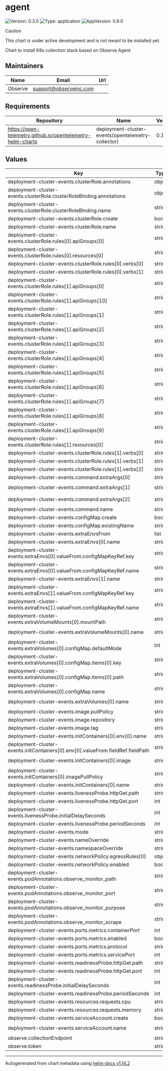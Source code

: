# agent

![Version: 0.3.0](https://img.shields.io/badge/Version-0.3.0-informational?style=flat-square) ![Type: application](https://img.shields.io/badge/Type-application-informational?style=flat-square) ![AppVersion: 0.9.0](https://img.shields.io/badge/AppVersion-0.9.0-informational?style=flat-square)

> [!CAUTION]
> This chart is under active development and is not meant to be installed yet.

Chart to install K8s collection stack based on Observe Agent

## Maintainers

| Name | Email | Url |
| ---- | ------ | --- |
| Observe | <support@observeinc.com> |  |

## Requirements

| Repository | Name | Version |
|------------|------|---------|
| https://open-telemetry.github.io/opentelemetry-helm-charts | deployment-cluster-events(opentelemetry-collector) | 0.101.1 |

## Values

| Key | Type | Default | Description |
|-----|------|---------|-------------|
| deployment-cluster-events.clusterRole.annotations | object | `{}` |  |
| deployment-cluster-events.clusterRole.clusterRoleBinding.annotations | object | `{}` |  |
| deployment-cluster-events.clusterRole.clusterRoleBinding.name | string | `""` |  |
| deployment-cluster-events.clusterRole.create | bool | `true` |  |
| deployment-cluster-events.clusterRole.name | string | `""` |  |
| deployment-cluster-events.clusterRole.rules[0].apiGroups[0] | string | `""` |  |
| deployment-cluster-events.clusterRole.rules[0].resources[0] | string | `"configmaps"` |  |
| deployment-cluster-events.clusterRole.rules[0].verbs[0] | string | `"create"` |  |
| deployment-cluster-events.clusterRole.rules[0].verbs[1] | string | `"get"` |  |
| deployment-cluster-events.clusterRole.rules[1].apiGroups[0] | string | `""` |  |
| deployment-cluster-events.clusterRole.rules[1].apiGroups[10] | string | `"vpcresources.k8s.aws"` |  |
| deployment-cluster-events.clusterRole.rules[1].apiGroups[1] | string | `"*"` |  |
| deployment-cluster-events.clusterRole.rules[1].apiGroups[2] | string | `"apps"` |  |
| deployment-cluster-events.clusterRole.rules[1].apiGroups[3] | string | `"authorization.k8s.io"` |  |
| deployment-cluster-events.clusterRole.rules[1].apiGroups[4] | string | `"autoscaling"` |  |
| deployment-cluster-events.clusterRole.rules[1].apiGroups[5] | string | `"batch"` |  |
| deployment-cluster-events.clusterRole.rules[1].apiGroups[6] | string | `"networking.k8s.io"` |  |
| deployment-cluster-events.clusterRole.rules[1].apiGroups[7] | string | `"events.k8s.io"` |  |
| deployment-cluster-events.clusterRole.rules[1].apiGroups[8] | string | `"rbac.authorization.k8s.io"` |  |
| deployment-cluster-events.clusterRole.rules[1].apiGroups[9] | string | `"storage.k8s.io"` |  |
| deployment-cluster-events.clusterRole.rules[1].resources[0] | string | `"*"` |  |
| deployment-cluster-events.clusterRole.rules[1].verbs[0] | string | `"get"` |  |
| deployment-cluster-events.clusterRole.rules[1].verbs[1] | string | `"list"` |  |
| deployment-cluster-events.clusterRole.rules[1].verbs[2] | string | `"watch"` |  |
| deployment-cluster-events.command.extraArgs[0] | string | `"start"` |  |
| deployment-cluster-events.command.extraArgs[1] | string | `"--config=/observe-agent-conf/observe-agent.yaml"` |  |
| deployment-cluster-events.command.extraArgs[2] | string | `"--otel-config=/conf/relay.yaml"` |  |
| deployment-cluster-events.command.name | string | `"observe-agent"` |  |
| deployment-cluster-events.configMap.create | bool | `false` |  |
| deployment-cluster-events.configMap.existingName | string | `"deployment-cluster-events"` |  |
| deployment-cluster-events.extraEnvsFrom | list | `[]` |  |
| deployment-cluster-events.extraEnvs[0].name | string | `"OBSERVE_CLUSTER_NAME"` |  |
| deployment-cluster-events.extraEnvs[0].valueFrom.configMapKeyRef.key | string | `"name"` |  |
| deployment-cluster-events.extraEnvs[0].valueFrom.configMapKeyRef.name | string | `"cluster-name"` |  |
| deployment-cluster-events.extraEnvs[1].name | string | `"OBSERVE_CLUSTER_UID"` |  |
| deployment-cluster-events.extraEnvs[1].valueFrom.configMapKeyRef.key | string | `"id"` |  |
| deployment-cluster-events.extraEnvs[1].valueFrom.configMapKeyRef.name | string | `"cluster-info"` |  |
| deployment-cluster-events.extraVolumeMounts[0].mountPath | string | `"/observe-agent-conf"` |  |
| deployment-cluster-events.extraVolumeMounts[0].name | string | `"observe-agent-deployment-config"` |  |
| deployment-cluster-events.extraVolumes[0].configMap.defaultMode | int | `420` |  |
| deployment-cluster-events.extraVolumes[0].configMap.items[0].key | string | `"relay"` |  |
| deployment-cluster-events.extraVolumes[0].configMap.items[0].path | string | `"observe-agent.yaml"` |  |
| deployment-cluster-events.extraVolumes[0].configMap.name | string | `"observe-agent"` |  |
| deployment-cluster-events.extraVolumes[0].name | string | `"observe-agent-deployment-config"` |  |
| deployment-cluster-events.image.pullPolicy | string | `"IfNotPresent"` |  |
| deployment-cluster-events.image.repository | string | `"observeinc/observe-agent"` |  |
| deployment-cluster-events.image.tag | string | `"0.9.0"` |  |
| deployment-cluster-events.initContainers[0].env[0].name | string | `"NAMESPACE"` |  |
| deployment-cluster-events.initContainers[0].env[0].valueFrom.fieldRef.fieldPath | string | `"metadata.namespace"` |  |
| deployment-cluster-events.initContainers[0].image | string | `"observeinc/kube-cluster-info:v0.11.1"` |  |
| deployment-cluster-events.initContainers[0].imagePullPolicy | string | `"Always"` |  |
| deployment-cluster-events.initContainers[0].name | string | `"kube-cluster-info"` |  |
| deployment-cluster-events.livenessProbe.httpGet.path | string | `"/status"` |  |
| deployment-cluster-events.livenessProbe.httpGet.port | int | `13133` |  |
| deployment-cluster-events.livenessProbe.initialDelaySeconds | int | `10` |  |
| deployment-cluster-events.livenessProbe.periodSeconds | int | `5` |  |
| deployment-cluster-events.mode | string | `"deployment"` |  |
| deployment-cluster-events.nameOverride | string | `"deployment-cluster-events"` |  |
| deployment-cluster-events.namespaceOverride | string | `"observe"` |  |
| deployment-cluster-events.networkPolicy.egressRules[0] | object | `{}` |  |
| deployment-cluster-events.networkPolicy.enabled | bool | `true` |  |
| deployment-cluster-events.podAnnotations.observe_monitor_path | string | `"/metrics"` |  |
| deployment-cluster-events.podAnnotations.observe_monitor_port | string | `"8888"` |  |
| deployment-cluster-events.podAnnotations.observe_monitor_purpose | string | `"observecollection"` |  |
| deployment-cluster-events.podAnnotations.observe_monitor_scrape | string | `"true"` |  |
| deployment-cluster-events.ports.metrics.containerPort | int | `8888` |  |
| deployment-cluster-events.ports.metrics.enabled | bool | `true` |  |
| deployment-cluster-events.ports.metrics.protocol | string | `"TCP"` |  |
| deployment-cluster-events.ports.metrics.servicePort | int | `8888` |  |
| deployment-cluster-events.readinessProbe.httpGet.path | string | `"/status"` |  |
| deployment-cluster-events.readinessProbe.httpGet.port | int | `13133` |  |
| deployment-cluster-events.readinessProbe.initialDelaySeconds | int | `10` |  |
| deployment-cluster-events.readinessProbe.periodSeconds | int | `5` |  |
| deployment-cluster-events.resources.requests.cpu | string | `"250m"` |  |
| deployment-cluster-events.resources.requests.memory | string | `"256Mi"` |  |
| deployment-cluster-events.serviceAccount.create | bool | `false` |  |
| deployment-cluster-events.serviceAccount.name | string | `"observe-agent-service-account"` |  |
| observe.collectionEndpoint | string | `nil` |  |
| observe.token | string | `nil` |  |

----------------------------------------------
Autogenerated from chart metadata using [helm-docs v1.14.2](https://github.com/norwoodj/helm-docs/releases/v1.14.2)
